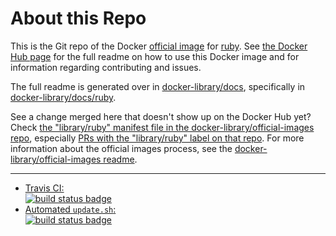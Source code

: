 # About this Repo

This is the Git repo of the Docker [official image](https://docs.docker.com/docker-hub/official_repos/) for [ruby](https://registry.hub.docker.com/_/ruby/). See [the Docker Hub page](https://registry.hub.docker.com/_/ruby/) for the full readme on how to use this Docker image and for information regarding contributing and issues.

The full readme is generated over in [docker-library/docs](https://github.com/docker-library/docs), specifically in [docker-library/docs/ruby](https://github.com/docker-library/docs/tree/master/ruby).

See a change merged here that doesn't show up on the Docker Hub yet? Check [the "library/ruby" manifest file in the docker-library/official-images repo](https://github.com/docker-library/official-images/blob/master/library/ruby), especially [PRs with the "library/ruby" label on that repo](https://github.com/docker-library/official-images/labels/library%2Fruby). For more information about the official images process, see the [docker-library/official-images readme](https://github.com/docker-library/official-images/blob/master/README.md).

---

-	[Travis CI:  
	![build status badge](https://img.shields.io/travis/docker-library/ruby/master.svg)](https://travis-ci.org/docker-library/ruby/branches)
-	[Automated `update.sh`:  
	![build status badge](https://doi-janky.infosiftr.net/job/update.sh/job/ruby/badge/icon)](https://doi-janky.infosiftr.net/job/update.sh/job/ruby)

<!-- THIS FILE IS GENERATED BY https://github.com/docker-library/docs/blob/master/generate-repo-stub-readme.sh -->
